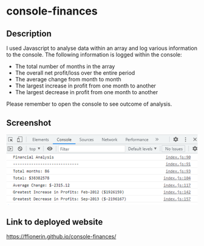 # console-finances

## Description
I used Javascript to analyse data within an array and log various information to the console. The following information is logged within the console:
* The total number of months in the array
* The overall net profit/loss over the entire period
* The average change from month to month
* The largest increase in profit from one month to another
* The largest decrease in profit from one month to another

Please remember to open the console to see outcome of analysis. 

## Screenshot

![Screenshot of console](images/Screenshot.png)

## Link to deployed website

https://ffionerin.github.io/console-finances/